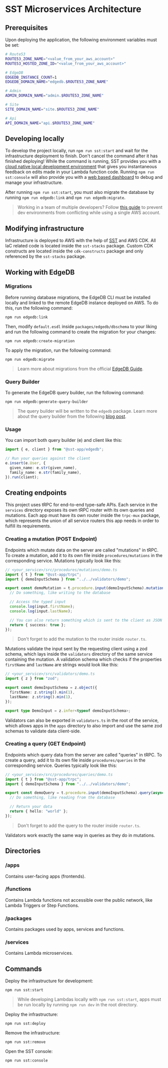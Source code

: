 # SST Microservices Architecture

## Prerequisites

Upon deploying the application, the following environment variables must be set:

```sh
# Route53
ROUTE53_ZONE_NAME="<value_from_your_aws_account>"
ROUTE53_HOSTED_ZONE_ID="<value_from_your_aws_account>"

# EdgeDB
EDGEDB_INSTANCE_COUNT=1
EDGEDB_DOMAIN_NAME="edgedb.$ROUTE53_ZONE_NAME"

# Admin
ADMIN_DOMAIN_NAME="admin.$ROUTE53_ZONE_NAME"

# Site
SITE_DOMAIN_NAME="site.$ROUTE53_ZONE_NAME"

# Api
API_DOMAIN_NAME="api.$ROUTE53_ZONE_NAME"
```

## Developing locally

To develop the project locally, run `npm run sst:start` and wait for the infrastructure deployment to finish. Don't cancel the command after it has finished deploying! While the command is running, SST provides you with a [cloud native local development environment](https://docs.sst.dev/live-lambda-development) that gives you instantaneous feedback on edits made in your Lambda function code. Running `npm run sst:console` will also provide you with a [web based dashboard](https://docs.sst.dev/console) to debug and manage your infrastructure.

After running `npm run sst:start`, you must also migrate the database by running `npm run edgedb:link` and `npm run edgedb:migrate`.

> Working in a team of multiple developers? Follow [this guide](https://docs.sst.dev/working-with-your-team) to prevent dev environments from conflicting while using a single AWS account.

## Modifying infrastructure

Infrastructure is deployed to AWS with the help of [SST](https://sst.dev/) and AWS CDK.
All IaC related code is located inside the `sst-stacks` package. Custom CDK constructs are located inside the `cdk-constructs` package and only referenced by the `sst-stacks` package.

## Working with EdgeDB

### Migrations

Before running database migrations, the EdgeDB CLI must be installed locally and linked to the remote EdgeDB instance deployed on AWS.
To do this, run the following command:

```console
npm run edgedb:link
```

Then, modify `default.esdl` inside `packages/edgedb/dbschema` to your liking and run the following command to create the migration for your changes:

```console
npm run edgedb:create-migration
```

To apply the migration, run the following command:

```console
npm run edgedb:migrate
```

> Learn more about migrations from the official [EdgeDB Guide](https://www.edgedb.com/docs/guides/migrations/index).

### Query Builder

To generate the EdgeDB query builder, run the following command:

```console
npm run edgedb:generate-query-builder
```

> The query builder will be written to the `edgedb` package. Learn more about the query builder from the following [blog post](https://www.edgedb.com/blog/designing-the-ultimate-typescript-query-builder).

### Usage

You can import both query builder (e) and client like this:

```ts
import { e, client } from "@sst-app/edgedb";

// Run your queries against the client
e.insert(e.User, {
  given_name: e.str(given_name),
  family_name: e.str(family_name),
}).run(client);
```

## Creating endpoints

This project uses tRPC for end-to-end type-safe APIs. Each service in the `services` directory exposes its own tRPC router with its own queries and mutations.
Each app must have its own router inside the `trpc-mux` package, which represents the union of all service routers this app needs in order to fulfill its requirements.

### Creating a mutation (POST Endpoint)

Endpoints which mutate data on the server are called "mutations" in tRPC. To create a mutation, add it to its own file inside `procedures/mutations` in the corresponding service.
Mutations typically look like this:

```ts
// <your_service>/src/procedures/mutations/demo.ts
import { t } from "@sst-app/trpc";
import { demoInputSchema } from "../../validators/demo";

export const demoMutation = t.procedure.input(demoInputSchema).mutation(async ({ input, ctx }) => {
  // Do something, like writing to the database

  // Access the typed input
  console.log(input.firstName);
  console.log(input.lastName);

  // You can also return something which is sent to the client as JSON
  return { success: true };
});
```

> Don't forget to add the mutation to the router inside `router.ts`.

Mutations validate the input sent by the requesting client using a zod schema, which lays inside the `validators` directory of the same service containing the mutation.
A validation schema which checks if the properties `firstName` and `lastName` are strings would look like this:

```ts
// <your_service>/src/validators/demo.ts
import { z } from "zod";

export const demoInputSchema = z.object({
  firstName: z.string().min(1),
  lastName: z.string().min(1),
});

export type DemoInput = z.infer<typeof demoInputSchema>;
```

Validators can also be exported in `validators.ts` in the root of the service, which allows apps in the `apps` directory to also import and use the same zod schemas to validate data client-side.

### Creating a query (GET Endpoint)

Endpoints which query data from the server are called "queries" in tRPC. To create a query, add it to its own file inside `procedures/queries` in the corresponding service.
Queries typically look like this:

```ts
// <your_service>/src/procedures/queries/demo.ts
import { t } from "@sst-app/trpc";
import { demoInputSchema } from "../../validators/demo";

export const demoQuery = t.procedure.input(demoInputSchema).query(async ({ input, ctx }) => {
  // Do something, like reading from the database

  // Return your data
  return { hello: "world" };
});
```

> Don't forget to add the query to the router inside `router.ts`.

Validators work exactly the same way in queries as they do in mutations.

## Directories

### /apps

Contains user-facing apps (frontends).

### /functions

Contains Lambda functions not accessible over the public network, like Lambda Triggers or Step Functions.

### /packages

Contains packages used by apps, services and functions.

### /services

Contains Lambda microservices.

## Commands

Deploy the infrastructure for development:

```console
npm run sst:start
```

> While developing Lambdas locally with `npm run sst:start`, apps must be run locally by running `npm run dev` in the root directory.

Deploy the infrastructure:

```console
npm run sst:deploy
```

Remove the infrastructure:

```console
npm run sst:remove
```

Open the SST console:

```console
npm run sst:console
```
